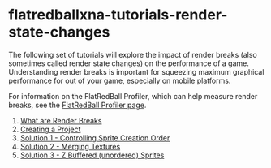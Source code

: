 # flatredballxna-tutorials-render-state-changes

The following set of tutorials will explore the impact of render breaks (also sometimes called render state changes) on the performance of a game. Understanding render breaks is important for squeezing maximum graphical performance for out of your game, especially on mobile platforms.

For information on the FlatRedBall Profiler, which can help measure render breaks, see the [FlatRedBall Profiler page](../../../frb/docs/index.php).

1. [What are Render Breaks](../../../frb/docs/index.php)
2. [Creating a Project](../../../frb/docs/index.php)
3. [Solution 1 - Controlling Sprite Creation Order](../../../frb/docs/index.php)
4. [Solution 2 - Merging Textures](../../../frb/docs/index.php)
5. [Solution 3 - Z Buffered (unordered) Sprites](../../../frb/docs/index.php)

